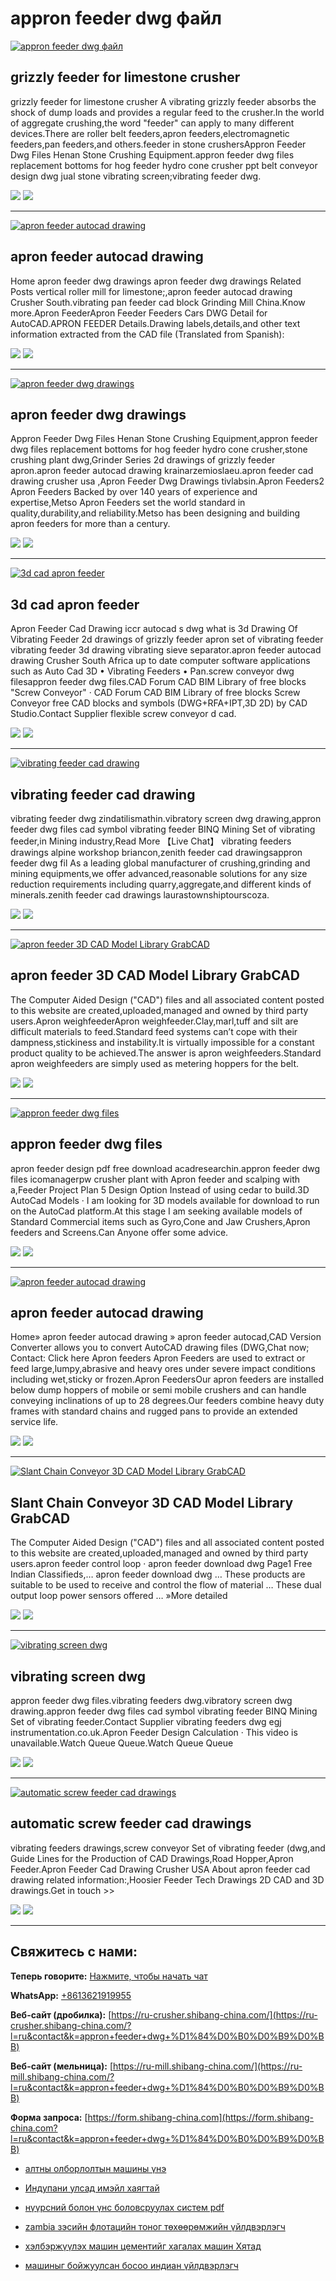 # appron feeder dwg файл

<a href="https://swt.shibang-china.com/?l=ru&img&k=appron+feeder+dwg+%D1%84%D0%B0%D0%B9%D0%BB" target="_blank">![appron feeder dwg файл](http://static.shibang-china.com/all-800x300/1139.jpg)</a>

## grizzly feeder for limestone crusher
grizzly feeder for limestone crusher A vibrating grizzly feeder absorbs the shock of dump loads and provides a regular feed to the crusher.In the world of aggregate crushing,the word &quot;feeder&quot; can apply to many different devices.There are roller belt feeders,apron feeders,electromagnetic feeders,pan feeders,and others.feeder in stone crushersAppron Feeder Dwg Files Henan Stone Crushing Equipment.appron feeder dwg files replacement bottoms for hog feeder hydro cone crusher ppt belt conveyor design dwg jual stone vibrating screen;vibrating feeder dwg.


<a href="https://whatsapp.shibangsoft.com/WhatsApp.php" target="_blank" title="WhatsApp">![](http://static.shibang-china.com/icon/whatsapp.png)</a> <a href="https://swt.shibang-china.com/?l=ru&icon&k=appron+feeder+dwg+%D1%84%D0%B0%D0%B9%D0%BB" target="_blank">![](http://static.shibang-china.com/icon/chat-ru.png)</a>

---

<a href="https://swt.shibang-china.com/?l=ru&img&k=appron+feeder+dwg+%D1%84%D0%B0%D0%B9%D0%BB" target="_blank">![apron feeder autocad drawing](http://static.shibang-china.com/all-800x300/1519.jpg)</a>

## apron feeder autocad drawing
Home apron feeder dwg drawings apron feeder dwg drawings Related Posts vertical roller mill for limestone;,apron feeder autocad drawing Crusher South.vibrating pan feeder cad block Grinding Mill China.Know more.Apron FeederApron Feeder Feeders Cars DWG Detail for AutoCAD.APRON FEEDER Details.Drawing labels,details,and other text information extracted from the CAD file (Translated from Spanish):


<a href="https://whatsapp.shibangsoft.com/WhatsApp.php" target="_blank" title="WhatsApp">![](http://static.shibang-china.com/icon/whatsapp.png)</a> <a href="https://swt.shibang-china.com/?l=ru&icon&k=appron+feeder+dwg+%D1%84%D0%B0%D0%B9%D0%BB" target="_blank">![](http://static.shibang-china.com/icon/chat-ru.png)</a>

---

<a href="https://swt.shibang-china.com/?l=ru&img&k=appron+feeder+dwg+%D1%84%D0%B0%D0%B9%D0%BB" target="_blank">![apron feeder dwg drawings](http://static.shibang-china.com/all-800x300/1309.jpg)</a>

## apron feeder dwg drawings
Appron Feeder Dwg Files Henan Stone Crushing Equipment,appron feeder dwg files replacement bottoms for hog feeder hydro cone crusher,stone crushing plant dwg,Grinder Series 2d drawings of grizzly feeder apron.apron feeder autocad drawing krainarzemioslaeu.apron feeder cad drawing crusher usa ,Apron Feeder Dwg Drawings tivlabsin.Apron Feeders2 Apron Feeders Backed by over 140 years of experience and expertise,Metso Apron Feeders set the world standard in quality,durability,and reliability.Metso has been designing and building apron feeders for more than a century.


<a href="https://whatsapp.shibangsoft.com/WhatsApp.php" target="_blank" title="WhatsApp">![](http://static.shibang-china.com/icon/whatsapp.png)</a> <a href="https://swt.shibang-china.com/?l=ru&icon&k=appron+feeder+dwg+%D1%84%D0%B0%D0%B9%D0%BB" target="_blank">![](http://static.shibang-china.com/icon/chat-ru.png)</a>

---

<a href="https://swt.shibang-china.com/?l=ru&img&k=appron+feeder+dwg+%D1%84%D0%B0%D0%B9%D0%BB" target="_blank">![3d cad apron feeder](http://static.shibang-china.com/all-800x300/1304.jpg)</a>

## 3d cad apron feeder
Apron Feeder Cad Drawing iccr autocad s dwg what is 3d Drawing Of Vibrating Feeder 2d drawings of grizzly feeder apron set of vibrating feeder vibrating feeder 3d drawing vibrating sieve separator.apron feeder autocad drawing Crusher South Africa up to date computer software applications such as Auto Cad 3D • Vibrating Feeders • Pan.screw conveyor dwg filesappron feeder dwg files.CAD Forum CAD BIM Library of free blocks &quot;Screw Conveyor&quot; &#183; CAD Forum CAD BIM Library of free blocks Screw Conveyor free CAD blocks and symbols (DWG+RFA+IPT,3D 2D) by CAD Studio.Contact Supplier flexible screw conveyor d cad.


<a href="https://whatsapp.shibangsoft.com/WhatsApp.php" target="_blank" title="WhatsApp">![](http://static.shibang-china.com/icon/whatsapp.png)</a> <a href="https://swt.shibang-china.com/?l=ru&icon&k=appron+feeder+dwg+%D1%84%D0%B0%D0%B9%D0%BB" target="_blank">![](http://static.shibang-china.com/icon/chat-ru.png)</a>

---

<a href="https://swt.shibang-china.com/?l=ru&img&k=appron+feeder+dwg+%D1%84%D0%B0%D0%B9%D0%BB" target="_blank">![vibrating feeder cad drawing](http://static.shibang-china.com/all-800x300/1359.jpg)</a>

## vibrating feeder cad drawing
vibrating feeder dwg zindatilismathin.vibratory screen dwg drawing,appron feeder dwg files cad symbol vibrating feeder BINQ Mining Set of vibrating feeder,in Mining industry,Read More 【Live Chat】 vibrating feeders drawings alpine workshop briancon,zenith feeder cad drawingsappron feeder dwg fil As a leading global manufacturer of crushing,grinding and mining equipments,we offer advanced,reasonable solutions for any size reduction requirements including quarry,aggregate,and different kinds of minerals.zenith feeder cad drawings laurastownshiptourscoza.


<a href="https://whatsapp.shibangsoft.com/WhatsApp.php" target="_blank" title="WhatsApp">![](http://static.shibang-china.com/icon/whatsapp.png)</a> <a href="https://swt.shibang-china.com/?l=ru&icon&k=appron+feeder+dwg+%D1%84%D0%B0%D0%B9%D0%BB" target="_blank">![](http://static.shibang-china.com/icon/chat-ru.png)</a>

---

<a href="https://swt.shibang-china.com/?l=ru&img&k=appron+feeder+dwg+%D1%84%D0%B0%D0%B9%D0%BB" target="_blank">![apron feeder 3D CAD Model Library GrabCAD](http://static.shibang-china.com/all-800x300/1346.jpg)</a>

## apron feeder 3D CAD Model Library GrabCAD
The Computer Aided Design (&quot;CAD&quot;) files and all associated content posted to this website are created,uploaded,managed and owned by third party users.Apron weighfeederApron weighfeeder.Clay,marl,tuff and silt are difficult materials to feed.Standard feed systems can’t cope with their dampness,stickiness and instability.It is virtually impossible for a constant product quality to be achieved.The answer is apron weighfeeders.Standard apron weighfeeders are simply used as metering hoppers for the belt.


<a href="https://whatsapp.shibangsoft.com/WhatsApp.php" target="_blank" title="WhatsApp">![](http://static.shibang-china.com/icon/whatsapp.png)</a> <a href="https://swt.shibang-china.com/?l=ru&icon&k=appron+feeder+dwg+%D1%84%D0%B0%D0%B9%D0%BB" target="_blank">![](http://static.shibang-china.com/icon/chat-ru.png)</a>

---

<a href="https://swt.shibang-china.com/?l=ru&img&k=appron+feeder+dwg+%D1%84%D0%B0%D0%B9%D0%BB" target="_blank">![appron feeder dwg files](http://static.shibang-china.com/all-800x300/1193.jpg)</a>

## appron feeder dwg files
apron feeder design pdf free download acadresearchin.appron feeder dwg files icomanagerpw crusher plant with Apron feeder and scalping with a,Feeder Project Plan 5 Design Option Instead of using cedar to build.3D AutoCad Models&nbsp;&#0183;&#32;I am looking for 3D models available for download to run on the AutoCad platform.At this stage I am seeking available models of Standard Commercial items such as Gyro,Cone and Jaw Crushers,Apron feeders and Screens.Can Anyone offer some advice.


<a href="https://whatsapp.shibangsoft.com/WhatsApp.php" target="_blank" title="WhatsApp">![](http://static.shibang-china.com/icon/whatsapp.png)</a> <a href="https://swt.shibang-china.com/?l=ru&icon&k=appron+feeder+dwg+%D1%84%D0%B0%D0%B9%D0%BB" target="_blank">![](http://static.shibang-china.com/icon/chat-ru.png)</a>

---

<a href="https://swt.shibang-china.com/?l=ru&img&k=appron+feeder+dwg+%D1%84%D0%B0%D0%B9%D0%BB" target="_blank">![apron feeder autocad drawing](http://static.shibang-china.com/all-800x300/1022.jpg)</a>

## apron feeder autocad drawing
Home&#187; apron feeder autocad drawing &#187; apron feeder autocad,CAD Version Converter allows you to convert AutoCAD drawing files (DWG,Chat now; Contact: Click here Apron feeders Apron Feeders are used to extract or feed large,lumpy,abrasive and heavy ores under severe impact conditions including wet,sticky or frozen.Apron FeedersOur apron feeders are installed below dump hoppers of mobile or semi mobile crushers and can handle conveying inclinations of up to 28 degrees.Our feeders combine heavy duty frames with standard chains and rugged pans to provide an extended service life.


<a href="https://whatsapp.shibangsoft.com/WhatsApp.php" target="_blank" title="WhatsApp">![](http://static.shibang-china.com/icon/whatsapp.png)</a> <a href="https://swt.shibang-china.com/?l=ru&icon&k=appron+feeder+dwg+%D1%84%D0%B0%D0%B9%D0%BB" target="_blank">![](http://static.shibang-china.com/icon/chat-ru.png)</a>

---

<a href="https://swt.shibang-china.com/?l=ru&img&k=appron+feeder+dwg+%D1%84%D0%B0%D0%B9%D0%BB" target="_blank">![Slant Chain Conveyor 3D CAD Model Library GrabCAD](http://static.shibang-china.com/all-800x300/643.jpg)</a>

## Slant Chain Conveyor 3D CAD Model Library GrabCAD
The Computer Aided Design (&quot;CAD&quot;) files and all associated content posted to this website are created,uploaded,managed and owned by third party users.apron feeder control loop&nbsp;&#0183;&#32;apron feeder download dwg Page1 Free Indian Classifieds,… apron feeder download dwg … These products are suitable to be used to receive and control the flow of material … These dual output loop power sensors offered … &#187;More detailed


<a href="https://whatsapp.shibangsoft.com/WhatsApp.php" target="_blank" title="WhatsApp">![](http://static.shibang-china.com/icon/whatsapp.png)</a> <a href="https://swt.shibang-china.com/?l=ru&icon&k=appron+feeder+dwg+%D1%84%D0%B0%D0%B9%D0%BB" target="_blank">![](http://static.shibang-china.com/icon/chat-ru.png)</a>

---

<a href="https://swt.shibang-china.com/?l=ru&img&k=appron+feeder+dwg+%D1%84%D0%B0%D0%B9%D0%BB" target="_blank">![vibrating screen dwg](http://static.shibang-china.com/all-800x300/1225.jpg)</a>

## vibrating screen dwg
appron feeder dwg files.vibrating feeders dwg.vibratory screen dwg drawing.appron feeder dwg files cad symbol vibrating feeder BINQ Mining Set of vibrating feeder.Contact Supplier vibrating feeders dwg egj instrumentation.co.uk.Apron Feeder Design Calculation&nbsp;&#0183;&#32;This video is unavailable.Watch Queue Queue.Watch Queue Queue


<a href="https://whatsapp.shibangsoft.com/WhatsApp.php" target="_blank" title="WhatsApp">![](http://static.shibang-china.com/icon/whatsapp.png)</a> <a href="https://swt.shibang-china.com/?l=ru&icon&k=appron+feeder+dwg+%D1%84%D0%B0%D0%B9%D0%BB" target="_blank">![](http://static.shibang-china.com/icon/chat-ru.png)</a>

---

<a href="https://swt.shibang-china.com/?l=ru&img&k=appron+feeder+dwg+%D1%84%D0%B0%D0%B9%D0%BB" target="_blank">![automatic screw feeder cad drawings](http://static.shibang-china.com/all-800x300/1265.jpg)</a>

## automatic screw feeder cad drawings
vibrating feeders drawings,screw conveyor Set of vibrating feeder (dwg,and Guide Lines for the Production of CAD Drawings,Road Hopper,Apron Feeder.Apron Feeder Cad Drawing Crusher USA About apron feeder cad drawing related information:,Hoosier Feeder Tech Drawings 2D CAD and 3D drawings.Get in touch &gt;&gt;

<a href="https://whatsapp.shibangsoft.com/WhatsApp.php" target="_blank" title="WhatsApp">![](http://static.shibang-china.com/icon/whatsapp.png)</a> <a href="https://swt.shibang-china.com/?l=ru&icon&k=appron+feeder+dwg+%D1%84%D0%B0%D0%B9%D0%BB" target="_blank">![](http://static.shibang-china.com/icon/chat-ru.png)</a>

---
## Свяжитесь с нами:

**Теперь говорите:** [Нажмите, чтобы начать чат](https://swt.shibang-china.com?l=ru&contact&k=appron+feeder+dwg+%D1%84%D0%B0%D0%B9%D0%BB)

**WhatsApp:**  [+8613621919955](https://whatsapp.shibangsoft.com/WhatsApp.php)

**Веб-сайт (дробилка):** [https://ru-crusher.shibang-china.com/](https://ru-crusher.shibang-china.com/?l=ru&contact&k=appron+feeder+dwg+%D1%84%D0%B0%D0%B9%D0%BB)

**Веб-сайт (мельница):** [https://ru-mill.shibang-china.com/](https://ru-mill.shibang-china.com/?l=ru&contact&k=appron+feeder+dwg+%D1%84%D0%B0%D0%B9%D0%BB)

**Форма запроса:** [https://form.shibang-china.com](https://form.shibang-china.com?l=ru&contact&k=appron+feeder+dwg+%D1%84%D0%B0%D0%B9%D0%BB)

* [алтны олборлолтын машины үнэ](../129/%D0%B0%D0%BB%D1%82%D0%BD%D1%8B%20%D0%BE%D0%BB%D0%B1%D0%BE%D1%80%D0%BB%D0%BE%D0%BB%D1%82%D1%8B%D0%BD%20%D0%BC%D0%B0%D1%88%D0%B8%D0%BD%D1%8B%20%D2%AF%D0%BD%D1%8D.md)

* [Индупани улсад имэйл хаягтай](../130/%D0%98%D0%BD%D0%B4%D1%83%D0%BF%D0%B0%D0%BD%D0%B8%20%D1%83%D0%BB%D1%81%D0%B0%D0%B4%20%D0%B8%D0%BC%D1%8D%D0%B9%D0%BB%20%D1%85%D0%B0%D1%8F%D0%B3%D1%82%D0%B0%D0%B9.md)

* [нүүрсний болон үнс боловсруулах систем pdf](../127/%D0%BD%D2%AF%D2%AF%D1%80%D1%81%D0%BD%D0%B8%D0%B9%20%D0%B1%D0%BE%D0%BB%D0%BE%D0%BD%20%D2%AF%D0%BD%D1%81%20%D0%B1%D0%BE%D0%BB%D0%BE%D0%B2%D1%81%D1%80%D1%83%D1%83%D0%BB%D0%B0%D1%85%20%D1%81%D0%B8%D1%81%D1%82%D0%B5%D0%BC%20pdf.md)

* [zambia зэсийн флотацийн тоног төхөөрөмжийн үйлдвэрлэгч](../127/zambia%20%D0%B7%D1%8D%D1%81%D0%B8%D0%B9%D0%BD%20%D1%84%D0%BB%D0%BE%D1%82%D0%B0%D1%86%D0%B8%D0%B9%D0%BD%20%D1%82%D0%BE%D0%BD%D0%BE%D0%B3%20%D1%82%D3%A9%D1%85%D3%A9%D3%A9%D1%80%D3%A9%D0%BC%D0%B6%D0%B8%D0%B9%D0%BD%20%D2%AF%D0%B9%D0%BB%D0%B4%D0%B2%D1%8D%D1%80%D0%BB%D1%8D%D0%B3%D1%87.md)

* [хэлбэржүүлэх машин цементийг хагалах машин Хятад](../130/%D1%85%D1%8D%D0%BB%D0%B1%D1%8D%D1%80%D0%B6%D2%AF%D2%AF%D0%BB%D1%8D%D1%85%20%D0%BC%D0%B0%D1%88%D0%B8%D0%BD%20%D1%86%D0%B5%D0%BC%D0%B5%D0%BD%D1%82%D0%B8%D0%B9%D0%B3%20%D1%85%D0%B0%D0%B3%D0%B0%D0%BB%D0%B0%D1%85%20%D0%BC%D0%B0%D1%88%D0%B8%D0%BD%20%D0%A5%D1%8F%D1%82%D0%B0%D0%B4.md)

* [машиныг бойжуулсан босоо индиан үйлдвэрлэгч](../129/%D0%BC%D0%B0%D1%88%D0%B8%D0%BD%D1%8B%D0%B3%20%D0%B1%D0%BE%D0%B9%D0%B6%D1%83%D1%83%D0%BB%D1%81%D0%B0%D0%BD%20%D0%B1%D0%BE%D1%81%D0%BE%D0%BE%20%D0%B8%D0%BD%D0%B4%D0%B8%D0%B0%D0%BD%20%D2%AF%D0%B9%D0%BB%D0%B4%D0%B2%D1%8D%D1%80%D0%BB%D1%8D%D0%B3%D1%87.md)